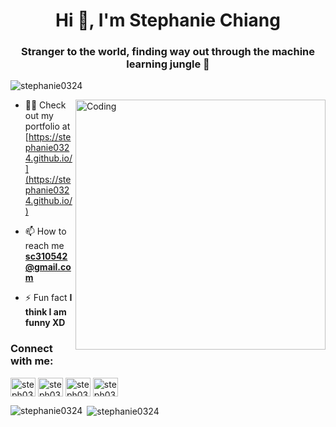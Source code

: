 <h1 align="center">Hi 👋, I'm Stephanie Chiang</h1>
<h3 align="center">Stranger to the world, finding way out through the machine learning jungle 🌲</h3>

<p align="left"> <img src="![](https://komarev.com/ghpvc/?username=stephanie0324&color=green)" alt="stephanie0324" /> </p>
<img align="right" alt="Coding" width="400" src="https://cdn.dribbble.com/users/2646423/screenshots/5507196/computer.gif">

- 👨‍💻 Check out my portfolio at [https://stephanie0324.github.io/](https://stephanie0324.github.io/)

- 📫 How to reach me **sc310542@gmail.com**

- ⚡ Fun fact **I think I am funny XD**

<h3 align="left">Connect with me:</h3>
<p align="left">
<a href="[https://twitter.com/khushboogoel01](https://www.facebook.com/profile.php?id=100005029028402&locale=zh_TW)" target="blank"><img align="center" src="https://cdn.jsdelivr.net/npm/simple-icons@3.0.1/icons/facebook.svg" alt="steph0324" height="30" width="40" /></a>
<a href="https://www.linkedin.com/in/stephanie-chiang-42100b165/" target="blank"><img align="center" src="https://cdn.jsdelivr.net/npm/simple-icons@3.0.1/icons/linkedin.svg" alt="steph0324" height="30" width="40" /></a>
<a href="https://www.instagram.com/yrs_2499?igsh=MXJ5MHNpc2ZxNHh5NA%3D%3D&utm_source=qr" target="blank"><img align="center" src="https://cdn.jsdelivr.net/npm/simple-icons@3.0.1/icons/instagram.svg" alt="steph0324" height="30" width="40" /></a>
<a href="https://www.youtube.com/channel/UCpIrOv7O2R7HfpCEMQEOOKQ" target="blank"><img align="center" src="https://cdn.jsdelivr.net/npm/simple-icons@3.0.1/icons/youtube.svg" alt="steph0324" height="30" width="40" /></a>
</p>

<!--<h3 align="left">Languages and Tools:</h3>
<p align="left"> <a href="https://www.cprogramming.com/" target="_blank"> <img src="https://devicons.github.io/devicon/devicon.git/icons/c/c-original.svg" alt="c" width="40" height="40"/> </a> <a href="https://www.w3schools.com/cpp/" target="_blank"> <img src="https://devicons.github.io/devicon/devicon.git/icons/cplusplus/cplusplus-original.svg" alt="cplusplus" width="40" height="40"/> </a> <a href="https://www.w3schools.com/css/" target="_blank"> <img src="https://devicons.github.io/devicon/devicon.git/icons/css3/css3-original-wordmark.svg" alt="css3" width="40" height="40"/> </a> <a href="https://www.figma.com/" target="_blank"> <img src="https://www.vectorlogo.zone/logos/figma/figma-icon.svg" alt="figma" width="40" height="40"/> </a> <a href="https://flutter.dev" target="_blank"> <img src="https://www.vectorlogo.zone/logos/flutterio/flutterio-icon.svg" alt="flutter" width="40" height="40"/> </a> <a href="https://git-scm.com/" target="_blank"> <img src="https://www.vectorlogo.zone/logos/git-scm/git-scm-icon.svg" alt="git" width="40" height="40"/> </a> <a href="https://www.w3.org/html/" target="_blank"> <img src="https://devicons.github.io/devicon/devicon.git/icons/html5/html5-original-wordmark.svg" alt="html5" width="40" height="40"/> </a> <a href="https://www.linux.org/" target="_blank"> <img src="https://devicons.github.io/devicon/devicon.git/icons/linux/linux-original.svg" alt="linux" width="40" height="40"/> </a> <a href="https://www.photoshop.com/en" target="_blank"> <img src="https://devicons.github.io/devicon/devicon.git/icons/photoshop/photoshop-plain.svg" alt="photoshop" width="40" height="40"/> </a> <a href="https://www.python.org" target="_blank"> <img src="https://devicons.github.io/devicon/devicon.git/icons/python/python-original.svg" alt="python" width="40" height="40"/> </a> </p>
-->
<p><img align="left" src="https://github-readme-stats.vercel.app/api/top-langs?username=stephanie0324&show_icons=true&locale=en&layout=compact" alt="stephanie0324" /></p>

<p>&nbsp;<img align="center" src="https://github-readme-stats.vercel.app/api?username=stephanie0324&show_icons=true&locale=en" alt="stephanie0324" /></p>




